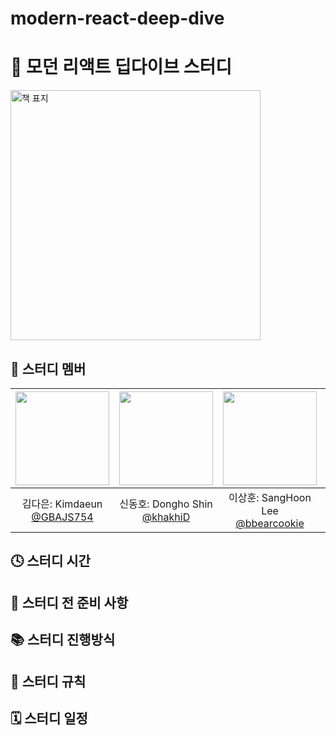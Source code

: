 # modern-react-deep-dive

# 🧡 모던 리액트 딥다이브 스터디

<img src="https://github.com/prgrms-web-devcourse/FEDC4-Modern-React-Study/assets/97094709/d6aff39b-08e6-41f7-b0ec-d2390dc4c707" width="400px" alt="책 표지" />


## 👶 스터디 멤버

|<img src="https://avatars.githubusercontent.com/u/104294861?v=4,GBAJS754,Kimdaeun,https://github.com/GBAJS754" width="150" height="150"/>|<img src="https://avatars.githubusercontent.com/u/74141521?v=4,khakhiD,Dongho Shin,https://github.com/khakhiD" width="150" height="150"/>|<img src="https://avatars.githubusercontent.com/u/50488780?v=4,bbearcookie,SangHoon Lee,https://github.com/bbearcookie" width="150" height="150"/>|<img src="https://avatars.githubusercontent.com/u/99384699?v=4,jkea1,,https://github.com/jkea1" width="150" height="150"/>
|:-:|:-:|:-:|:-:
|김다은: Kimdaeun<br/>[@GBAJS754](https://github.com/GBAJS754)|신동호: Dongho Shin<br/>[@khakhiD](https://github.com/khakhiD)|이상훈: SangHoon Lee<br/>[@bbearcookie](https://github.com/bbearcookie)|정진경: null<br/>[@jkea1](https://github.com/jkea1)


## 🕓 스터디 시간

## 🛒 스터디 전 준비 사항

## 📚 스터디 진행방식

## 🧾 스터디 규칙

## 🗓 스터디 일정


